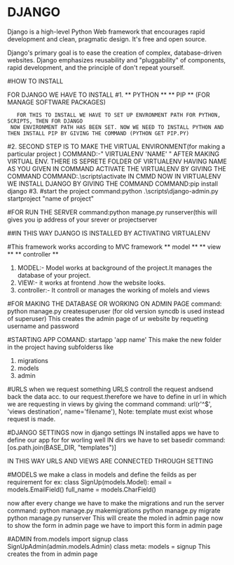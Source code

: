 # DJANGO
Django is a high-level Python Web framework that encourages rapid development and clean, pragmatic design. It's free and open source.

Django's primary goal is to ease the creation of complex, database-driven websites. Django emphasizes reusability and "pluggability" of components, rapid development, and the principle of don't repeat yourself.

#HOW TO INSTALL

FOR DJANGO WE HAVE TO INSTALL
#1.
   ** PYTHON  **
   ** PIP  ** (FOR MANAGE SOFTWARE PACKAGES) 
   
       FOR THIS TO INSTALL WE HAVE TO SET UP ENVRONMENT PATH FOR PYTHON, SCRIPTS, THEN FOR DJANGO
     NOW ENVIRONMENT PATH HAS BEEN SET. NOW WE NEED TO INSTALL PYTHON AND THEN INSTALL PIP BY GIVING THE COMMAND (PYTHON GET PIP.PY) 
#2.
   SECOND STEP IS TO MAKE THE VIRTUAL ENVIRONMENT(for making a particular project )
   COMMAND:-" VIRTUALENV 'NAME' "
     AFTER MAKING VIRTUAL ENV. THERE IS SEPRETE FOLDER OF VIRTUALENV HAVING NAME AS YOU GIVEN IN COMMAND
  ACTIVATE THE VIRTUALENV BY GIVING THE COMMAND 
    COMMAND:.\scripts\activate IN CMMD
  NOW IN VIRTUALENV WE INSTALL DJANGO BY GIVING THE COMMAND
   COMMAND:pip install django
#3.
   #start the project
   command:python .\scripts\django-admin.py startproject "name of project"
  
#FOR RUN THE SERVER
   command:python manage.py runserver(this will gives you ip address of your srever or projectserver

##IN THIS WAY DJANGO IS  INSTALLED BY ACTIVATING VIRTUALENV

#This framework works according to MVC framework 
   ** model  **
   ** view  **
   ** controller **
  
1. MODEL:- Model works at background of the project.It manages the database of your project.
2. VIEW:- it works at frontend .how the website looks.
3. controller:- It controll or manages the working of molels and views

#FOR MAKING THE DATABASE OR WORKING ON ADMIN PAGE
   command: python manage.py createsuperuser (for old version syncdb is used instead of superuser)
   This creates the admin page of ur website by requeting username and password
   
#STARTING APP
   COMAND: startapp 'app name'
   This make the new folder in the project having subfolderss like
   1. migrations
   2. models
   3. admin

   
#URLS
  when we request something URLS controll the request andsend back the data acc. to our request.therefore we have to define in url in   which we are requesting in views by giving the command
   command: url(r'^$', 'views destination', name='filename'),
   Note: template must exist whose request is made.
   
#DJANGO SETTINGS
   now in django settings 
     IN installed apps we have to define our app for for worling well
     IN dirs we have to set basedir 
     command:[os.path.join(BASE_DIR, "templates")]

IN THIS WAY URLS AND VIEWS ARE CONNECTED THROUGH SETTING

#MODELS
   we make a class in models and define the feilds as per requirement for ex:
   class SignUp(models.Model):
   email = models.EmailField()
   full_name = models.CharField()
   
   now after every change we have to make the migrations and run the server
   command: python manage.py makemigrations
            python manage.py migrate
            python manage.py runserver
   This will create the moled in admin page
   now to show the form in admin page we have to import this form in admin page


#ADMIN
 from.models import signup
    class SignUpAdmin(admin.models.Admin)
    class meta:
    models = signup
  This creates the from in admin page 




   

